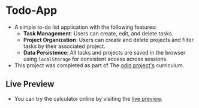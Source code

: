# Todo-App

- A simple to-do list application with the following features:  
  - **Task Management**: Users can create, edit, and delete tasks.  
  - **Project Organization**: Users can create and delete projects and filter tasks by their associated project.  
  - **Data Persistence**: All tasks and projects are saved in the browser using `localStorage` for consistent access across sessions.  
- This project was completed as part of The [odin project's](https://www.theodinproject.com/) curriculum.


## Live Preview

- You can try the calculator online by visiting the [live preview](https://mahmoodelsaayed.github.io/Todo-App).

